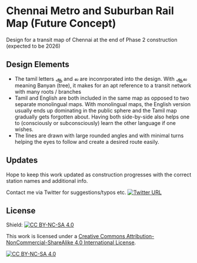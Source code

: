# Chennai Metro and Suburban Rail Map (Future Concept)

Design for a transit map of Chennai at the end of Phase 2 construction (expected to be 2026)

## Design Elements

- The tamil letters ஆ and ல are inconrporated into the design. With ஆல meaning Banyan (tree), it makes for an apt reference to a transit network with many roots / branches
- Tamil and English are both included in the same map as opposed to two separate monolingual maps. With monolingual maps, the English version usually ends up dominating in the public sphere and the Tamil map gradually gets forgotten about. Having both side-by-side also helps one to (consciously or subconsciously) learn the other language if one wishes.
- The lines are drawn with large rounded angles and with minimal turns helping the eyes to follow and create a desired route easily. 

## Updates

Hope to keep this work updated as construction progresses with the correct station names and additional info. 

Contact me via Twitter for suggestions/typos etc.
[![Twitter URL](https://img.shields.io/twitter/url/https/twitter.com/prasanna_r0.svg?style=social&label=Follow%20%40prasanna_r0)](https://twitter.com/prasanna_r0)


## License
Shield: [![CC BY-NC-SA 4.0][cc-by-nc-sa-shield]][cc-by-nc-sa]

This work is licensed under a
[Creative Commons Attribution-NonCommercial-ShareAlike 4.0 International License][cc-by-nc-sa].

[![CC BY-NC-SA 4.0][cc-by-nc-sa-image]][cc-by-nc-sa]

[cc-by-nc-sa]: http://creativecommons.org/licenses/by-nc-sa/4.0/
[cc-by-nc-sa-image]: https://licensebuttons.net/l/by-nc-sa/4.0/88x31.png
[cc-by-nc-sa-shield]: https://img.shields.io/badge/License-CC%20BY--NC--SA%204.0-lightgrey.svg
